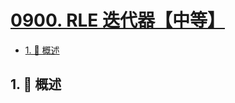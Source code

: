 # [0900. RLE 迭代器【中等】](https://github.com/Tdahuyou/TNotes.leetcode/tree/main/notes/0900.%20RLE%20%E8%BF%AD%E4%BB%A3%E5%99%A8%E3%80%90%E4%B8%AD%E7%AD%89%E3%80%91)

<!-- region:toc -->

- [1. 📝 概述](#1--概述)

<!-- endregion:toc -->

## 1. 📝 概述
